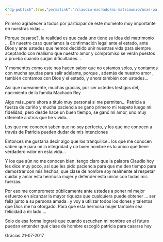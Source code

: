 ```yaml
---
{"dg-publish":true,"permalink":"/claudio-machado/mi-matrimonio/unas-palabras/"}
---
```



Primero agradecer a todos por participar de este momento muy importante en nuestras vidas... 

Porque casarse?, la realidad es que cada uno tiene su idea del matrimonio ... En nuestro caso queríamos la confirmación legal ante el estado, ante Dios y ante ustedes que hemos decidido unir nuestras vida para siempre aceptando con  realismo que nuestro  amor y compromiso se verán puestos a prueba cuando surjan dificultades...

Y momentos como este nos hacen saber que no estamos solos, y contamos con mucha ayudas para salir adelante, porque , además de nuestro amor , también contamos con Dios y el estado, y ahora también con ustedes... 

Así que nuevamente, muchas gracias, por ser ustedes testigos del, nacimiento de la familia Machado Rey 

Algo más..pero ahora a título muy personal si me permiten... Patricia a fuerza de cariño y mucha paciencia se ganó primero mi respeto luego mi fidelidad, pero desde hace un buen tiempo, se ganó mi amor, uno muy diferente a otros que he vivido... 

Los que me conocen saben que no soy perfecto, y los que me conocen a través de Patricia pueden dudar de mis intenciones

Entonces me gustaría decir algo que los tranquilice.. los que me conocen saben que para mi la integridad y un buen nombre es lo único que tiene verdadero valor en esta vida... 

Y  los que aún no me conocen bien,  tengo claro que la palabra Claudio hoy les dice muy poco, así que les pido paciencia para que me den tiempo para demostrar con mis hechos, que clase de hombre soy realmente al respetar cuidar y amar esta hermosa mujer y defender esta unión con todas mis fuerzas. 

 Por eso me comprometo públicamente ante ustedes a poner mi mejor esfuerzo en alcanzar la mayor riqueza que cualquiera puede obtener ... ser feliz junto a su persona amada . y voy a utilizar todos los dones y talentos que Dios me ha otorgado. Para que esta hermosa mujer también sea felicidad a mi lado ... 

Solo de esa forma lograré que cuando escuchen mi nombre en el futuro puedan entender qué clase de hombre escogió patricia para casarse hoy 

Gracias 
21-07-2017


